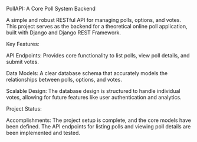 PollAPI: A Core Poll System Backend

A simple and robust RESTful API for managing polls, options, and votes. This project serves as the backend for a theoretical online poll application, built with Django and Django REST Framework.

Key Features:

API Endpoints: Provides core functionality to list polls, view poll details, and submit votes.

Data Models: A clear database schema that accurately models the relationships between polls, options, and votes.

Scalable Design: The database design is structured to handle individual votes, allowing for future features like user authentication and analytics.

Project Status:

Accomplishments: The project setup is complete, and the core models have been defined. The API endpoints for listing polls and viewing poll details are been implemented and tested.